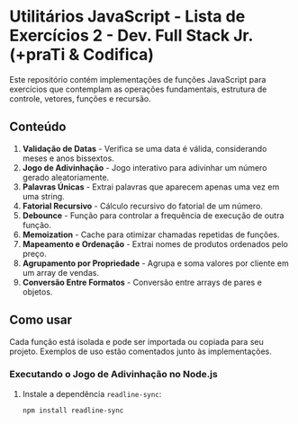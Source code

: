 # Utilitários JavaScript - Lista de Exercícios 2 - Dev. Full Stack Jr. (+praTi & Codifica)

Este repositório contém implementações de funções JavaScript para exercícios que contemplam as operações fundamentais, estrutura de controle, vetores, funções e recursão.

## Conteúdo

1. **Validação de Datas** - Verifica se uma data é válida, considerando meses e anos bissextos.  
2. **Jogo de Adivinhação** - Jogo interativo para adivinhar um número gerado aleatoriamente.  
3. **Palavras Únicas** - Extrai palavras que aparecem apenas uma vez em uma string.  
4. **Fatorial Recursivo** - Cálculo recursivo do fatorial de um número.  
5. **Debounce** - Função para controlar a frequência de execução de outra função.  
6. **Memoization** - Cache para otimizar chamadas repetidas de funções.  
7. **Mapeamento e Ordenação** - Extrai nomes de produtos ordenados pelo preço.  
8. **Agrupamento por Propriedade** - Agrupa e soma valores por cliente em um array de vendas.  
9. **Conversão Entre Formatos** - Conversão entre arrays de pares e objetos.

## Como usar

Cada função está isolada e pode ser importada ou copiada para seu projeto. Exemplos de uso estão comentados junto às implementações.

### Executando o Jogo de Adivinhação no Node.js

1. Instale a dependência `readline-sync`:
   ```bash
   npm install readline-sync

